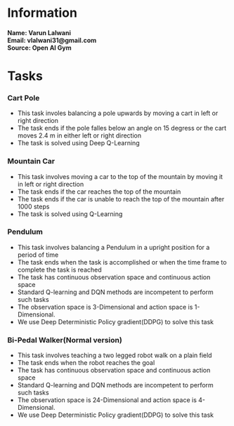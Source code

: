 # Information
<h4>Name: Varun Lalwani<br>
Email: vlalwani31@gmail.com<br>
Source: Open AI Gym<br></h4>

# Tasks
### Cart Pole
- This task involes balancing a pole upwards by moving a cart in left or right direction
- The task ends if the pole falles below an angle on 15 degress or the cart moves 2.4 m in either left or right direction
- The task is solved using Deep Q-Learning

### Mountain Car
- This task involves moving a car to the top of the mountain by moving it in left or right direction
- The task ends if the car reaches the top of the mountain
- The task ends if the car is unable to reach the top of the mountain after 1000 steps
- The task is solved using Q-Learning

### Pendulum
- This task involves balancing a Pendulum in a upright position for a period of time
- The task ends when the task is accomplished or when the time frame to complete the task is reached
- The task has continuous observation space and continuous action space
- Standard Q-learning and DQN methods are incompetent to perform such tasks
- The observation space is 3-Dimensional and action space is 1-Dimensional.
- We use Deep Deterministic Policy gradient(DDPG) to solve this task

### Bi-Pedal Walker(Normal version)
- This task involves teaching a two legged robot walk on a plain field
- The task ends when the robot reaches the goal
- The task has continuous observation space and continuous action space
- Standard Q-learning and DQN methods are incompetent to perform such tasks
- The observation space is 24-Dimensional and action space is 4-Dimensional.
- We use Deep Deterministic Policy gradient(DDPG) to solve this task
